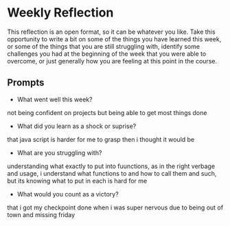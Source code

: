 # Weekly Reflection
This reflection is an open format, so it can be whatever you like. Take this opportunity to write a bit on some of the things you have learned this week, or some of the things that you are still struggling with, identify some challenges you had at the beginning of the week that you were able to overcome, or just generally how you are feeling at this point in the course.

## Prompts
- What went well this week?

not being confident on projects but being able to get most things done 

- What did you learn as a shock or suprise?

that java script is harder for me to grasp then i thought it would be

- What are you struggling with?

understanding what exactly to put into fuunctions, as in the right verbage and usage, i understand what functions to and how to call them and such, but its knowing what to put in each is hard for me

- What would you count as a victory?

that i got my checkpoint done when i was super nervous due to being out of town and missing friday